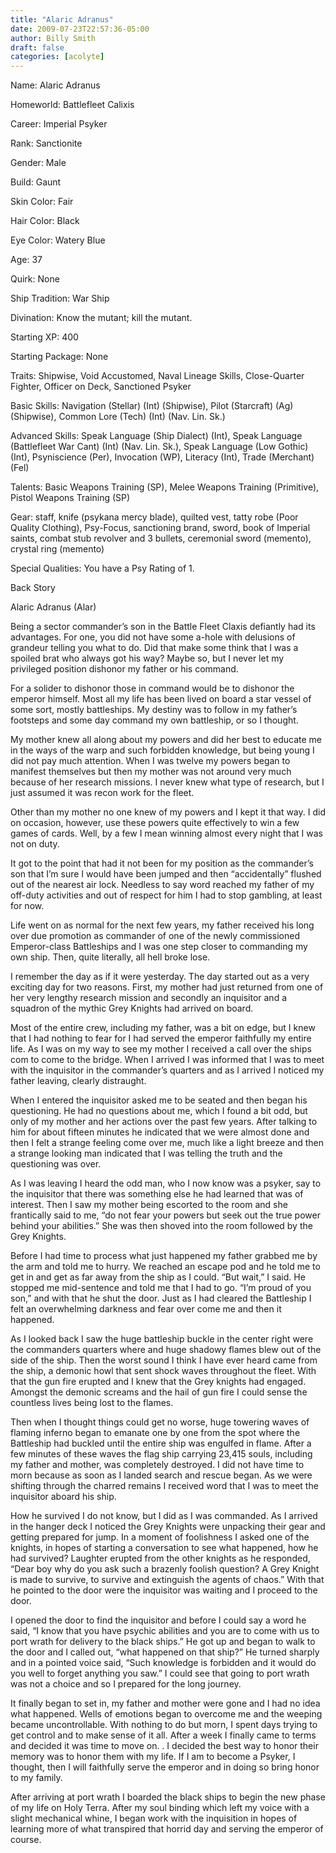 ```yaml
---
title: "Alaric Adranus"
date: 2009-07-23T22:57:36-05:00
author: Billy Smith
draft: false
categories: [acolyte]
---
```

Name: Alaric Adranus

Homeworld: Battlefleet Calixis

Career: Imperial Psyker

Rank: Sanctionite

Gender: Male

Build: Gaunt

Skin Color: Fair

Hair Color: Black

Eye Color: Watery Blue

Age: 37

Quirk: None

Ship Tradition: War Ship

Divination: Know the mutant; kill the mutant.

Starting XP: 400

Starting Package: None

Traits: Shipwise, Void Accustomed, Naval Lineage Skills, Close-Quarter Fighter, Officer on Deck, Sanctioned Psyker

Basic Skills: Navigation (Stellar) (Int) (Shipwise), Pilot (Starcraft) (Ag) (Shipwise), Common Lore (Tech) (Int) (Nav. Lin. Sk.)

Advanced Skills: Speak Language (Ship Dialect) (Int), Speak Language (Battlefleet War Cant) (Int) (Nav. Lin. Sk.), Speak Language (Low Gothic) (Int), Psyniscience (Per), Invocation (WP), Literacy (Int), Trade (Merchant) (Fel)

Talents: Basic Weapons Training (SP), Melee Weapons Training (Primitive), Pistol Weapons Training (SP)

Gear: staff, knife (psykana mercy blade), quilted vest, tatty robe (Poor Quality Clothing), Psy-Focus, sanctioning brand, sword, book of Imperial saints, combat stub revolver and 3 bullets, ceremonial sword (memento), crystal ring (memento)

Special Qualities: You have a Psy Rating of 1.

Back Story

Alaric Adranus (Alar)

Being a sector commander’s son in the Battle Fleet Claxis defiantly had its advantages. For one, you did not have some a-hole with delusions of grandeur telling you what to do. Did that make some think that I was a spoiled brat who always got his way? Maybe so, but I never let my privileged position dishonor my father or his command.

For a solider to dishonor those in command would be to dishonor the emperor himself. Most all my life has been lived on board a star vessel of some sort, mostly battleships. My destiny was to follow in my father’s footsteps and some day command my own battleship, or so I thought.

My mother knew all along about my powers and did her best to educate me in the ways of the warp and such forbidden knowledge, but being young I did not pay much attention. When I was twelve my powers began to manifest themselves but then my mother was not around very much because of her research missions. I never knew what type of research, but I just assumed it was recon work for the fleet.

Other than my mother no one knew of my powers and I kept it that way. I did on occasion, however, use these powers quite effectively to win a few games of cards. Well, by a few I mean winning almost every night that I was not on duty.

It got to the point that had it not been for my position as the commander’s son that I’m sure I would have been jumped and then “accidentally” flushed out of the nearest air lock. Needless to say word reached my father of my off-duty activities and out of respect for him I had to stop gambling, at least for now.

Life went on as normal for the next few years, my father received his long over due promotion as commander of one of the newly commissioned Emperor-class Battleships and I was one step closer to commanding my own ship. Then, quite literally, all hell broke lose.

I remember the day as if it were yesterday. The day started out as a very exciting day for two reasons. First, my mother had just returned from one of her very lengthy research mission and secondly an inquisitor and a squadron of the mythic Grey Knights had arrived on board.

Most of the entire crew, including my father, was a bit on edge, but I knew that I had nothing to fear for I had served the emperor faithfully my entire life. As I was on my way to see my mother I received a call over the ships com to come to the bridge. When I arrived I was informed that I was to meet with the inquisitor in the commander’s quarters and as I arrived I noticed my father leaving, clearly distraught.

When I entered the inquisitor asked me to be seated and then began his questioning. He had no questions about me, which I found a bit odd, but only of my mother and her actions over the past few years. After talking to him for about fifteen minutes he indicated that we were almost done and then I felt a strange feeling come over me, much like a light breeze and then a strange looking man indicated that I was telling the truth and the questioning was over.

As I was leaving I heard the odd man, who I now know was a psyker, say to the inquisitor that there was something else he had learned that was of interest. Then I saw my mother being escorted to the room and she frantically said to me, “do not fear your powers but seek out the true power behind your abilities.” She was then shoved into the room followed by the Grey Knights.

Before I had time to process what just happened my father grabbed me by the arm and told me to hurry. We reached an escape pod and he told me to get in and get as far away from the ship as I could. “But wait,” I said. He stopped me mid-sentence and told me that I had to go. “I’m proud of you son,” and with that he shut the door. Just as I had cleared the Battleship I felt an overwhelming darkness and fear over come me and then it happened.

As I looked back I saw the huge battleship buckle in the center right were the commanders quarters where and huge shadowy flames blew out of the side of the ship. Then the worst sound I think I have ever heard came from the ship, a demonic howl that sent shock waves throughout the fleet. With that the gun fire erupted and I knew that the Grey knights had engaged. Amongst the demonic screams and the hail of gun fire I could sense the countless lives being lost to the flames.

Then when I thought things could get no worse, huge towering waves of flaming inferno began to emanate one by one from the spot where the Battleship had buckled until the entire ship was engulfed in flame. After a few minutes of these waves the flag ship carrying 23,415 souls, including my father and mother, was completely destroyed. I did not have time to morn because as soon as I landed search and rescue began. As we were shifting through the charred remains I received word that I was to meet the inquisitor aboard his ship.

How he survived I do not know, but I did as I was commanded. As I arrived in the hanger deck I noticed the Grey Knights were unpacking their gear and getting prepared for jump. In a moment of foolishness I asked one of the knights, in hopes of starting a conversation to see what happened, how he had survived? Laughter erupted from the other knights as he responded, “Dear boy why do you ask such a brazenly foolish question? A Grey Knight is made to survive, to survive and extinguish the agents of chaos.” With that he pointed to the door were the inquisitor was waiting and I proceed to the door.

I opened the door to find the inquisitor and before I could say a word he said, “I know that you have psychic abilities and you are to come with us to port wrath for delivery to the black ships.” He got up and began to walk to the door and I called out, “what happened on that ship?” He turned sharply and in a pointed voice said, “Such knowledge is forbidden and it would do you well to forget anything you saw.” I could see that going to port wrath was not a choice and so I prepared for the long journey.

It finally began to set in, my father and mother were gone and I had no idea what happened. Wells of emotions began to overcome me and the weeping became uncontrollable. With nothing to do but morn, I spent days trying to get control and to make sense of it all. After a week I finally came to terms and decided it was time to move on. . I decided the best way to honor their memory was to honor them with my life. If I am to become a Psyker, I thought, then I will faithfully serve the emperor and in doing so bring honor to my family.

After arriving at port wrath I boarded the black ships to begin the new phase of my life on Holy Terra. After my soul binding which left my voice with a slight mechanical whine, I began work with the inquisition in hopes of learning more of what transpired that horrid day and serving the emperor of course.